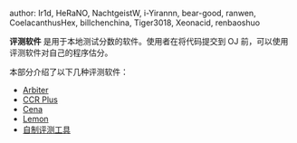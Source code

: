 author: Ir1d, HeRaNO, NachtgeistW, i-Yirannn, bear-good, ranwen, CoelacanthusHex, billchenchina, Tiger3018, Xeonacid, renbaoshuo

**评测软件** 是用于本地测试分数的软件。使用者在将代码提交到 OJ 前，可以使用评测软件对自己的程序估分。

本部分介绍了以下几种评测软件：

-   [Arbiter](./arbiter.md)
-   [CCR Plus](./ccr-plus.md)
-   [Cena](./cena.md)
-   [Lemon](./lemon.md)
-   [自制评测工具](./manual.md)
